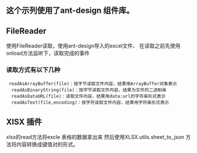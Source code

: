 ## 这个示列使用了ant-design 组件库。
## FileReader 
  使用FileReader读取，使用ant-design导入的excel文件、
  在读取之前先使用onload方法监听下，读取完成的事件
  ### 读取方式有以下几种
     readAsArrayBuffer(file)：按字节读取文件内容，结果用ArrayBuffer对象表示
      readAsBinaryString(file)：按字节读取文件内容，结果为文件的二进制串
      readAsDataURL(file)：读取文件内容，结果用data:url的字符串形式表示
      readAsText(file,encoding)：按字符读取文件内容，结果用字符串形式表示
## XlSX 插件
  xlsx的read方法将excle 表格的数据拿出来
  然后使用XLSX.utils.sheet_to_json 方法将内容转换成键值对的形式。



